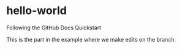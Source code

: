 # hello-world
Following the GitHub Docs Quickstart

This is the part in the example where we make edits on the branch.
